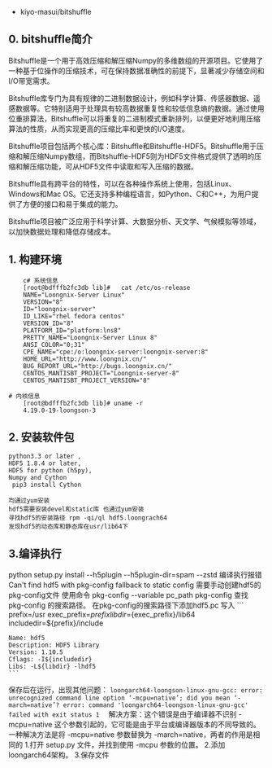 - kiyo-masui/bitshuffle
## 0. bitshuffle简介
Bitshuffle是一个用于高效压缩和解压缩Numpy的多维数组的开源项目。它使用了一种基于位操作的压缩技术，可在保持数据准确性的前提下，显著减少存储空间和I/O带宽需求。

Bitshuffle库专门为具有规律的二进制数据设计，例如科学计算、传感器数据、遥感数据等。它特别适用于处理具有较高数据重复性和较低信息熵的数据。通过使用位重排算法，Bitshuffle可以将重复的二进制模式重新排列，以便更好地利用压缩算法的性质，从而实现更高的压缩比率和更快的I/O速度。

Bitshuffle项目包括两个核心库：Bitshuffle和Bitshuffle-HDF5。Bitshuffle用于压缩和解压缩Numpy数组，而Bitshuffle-HDF5则为HDF5文件格式提供了透明的压缩和解压缩功能，可从HDF5文件中读取和写入压缩的数据。

Bitshuffle具有跨平台的特性，可以在各种操作系统上使用，包括Linux、Windows和Mac OS。它还支持多种编程语言，如Python、C和C++，为用户提供了方便的接口和易于集成的能力。

Bitshuffle项目被广泛应用于科学计算、大数据分析、天文学、气候模拟等领域，以加快数据处理和降低存储成本。

## 1. 构建环境
```
    c# 系统信息
    [root@bdfffb2fc3db lib]#   cat /etc/os-release 
    NAME="Loongnix-Server Linux"
    VERSION="8"
    ID="loongnix-server"
    ID_LIKE="rhel fedora centos"
    VERSION_ID="8"
    PLATFORM_ID="platform:lns8"
    PRETTY_NAME="Loongnix-Server Linux 8"
    ANSI_COLOR="0;31"
    CPE_NAME="cpe:/o:loongnix-server:loongnix-server:8"
    HOME_URL="http://www.loongnix.cn/"
    BUG_REPORT_URL="http://bugs.loongnix.cn/"
    CENTOS_MANTISBT_PROJECT="Loongnix-server-8"
    CENTOS_MANTISBT_PROJECT_VERSION="8"

# 内核信息
    [root@bdfffb2fc3db lib]# uname -r
    4.19.0-19-loongson-3
```

## 2. 安装软件包
    python3.3 or later ,
    HDF5 1.8.4 or later, 
    HDF5 for python (h5py), 
    Numpy and Cython
     pip3 install Cython

    均通过yum安装
    hdf5需要安装devel和static库 也通过yum安装
    寻找hdf5的安装路径 rpm -qi/ql hdf5.loongrach64
    发现hdf5的动态库和静态库在usr/lib64下

## 3.编译执行
python setup.py install --h5plugin --h5plugin-dir=spam --zstd
    编译执行报错Can't find hdf5 with pkg-config fallback to static config
    需要手动创建hdf5的pkg-config文件
    使用命令 pkg-config --variable pc_path pkg-config 查找 pkg-config 的搜索路径。
    在pkg-config的搜索路径下添加hdf5.pc
    写入
    ```
    prefix=/usr
    exec_prefix=${prefix}
    libdir=${exec_prefix}/lib64
    includedir=${prefix}/include
    
    Name: hdf5
    Description: HDF5 Library
    Version: 1.10.5
    Cflags: -I${includedir}
    Libs: -L${libdir} -lhdf5
    ```
保存后在运行，出现其他问题：
    ```
    loongarch64-loongson-linux-gnu-gcc: error: unrecognized command line option ‘-mcpu=native’; did you mean ‘-march=native’?
    error: command 'loongarch64-loongson-linux-gnu-gcc' failed with exit status 1  
    ```
    解决方案：这个错误是由于编译器不识别 -mcpu=native 这个参数引起的，它可能是由于平台或编译器版本的不同导致的。一种解决方法是将 -mcpu=native 参数替换为 -march=native，两者的作用是相同的
    1.打开 setup.py 文件，并找到使用 -mcpu 参数的位置。
    2.添加loongarch64架构。
    3.保存文件
